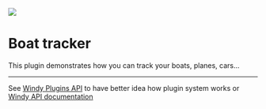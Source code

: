![](https://www.windy.com/img/windy-plugins/example04.gif)

# Boat tracker

This plugin demonstrates how you can track your boats, planes, cars...

---

See [Windy Plugins API](../../docs/WINDY_PLUGIN.md) to have better idea how plugin system works or [Windy API documentation](../../docs/WINDY_API.md)
